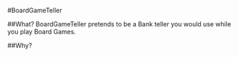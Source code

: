 #BoardGameTeller

##What?
BoardGameTeller pretends to be a Bank teller you would use while you play Board Games.


##Why?
